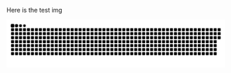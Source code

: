Here is the test img

![img](https://github.com/Fitz-Fitz/Fitz-Fitz/blob/output/github-contribution-grid-snake.svg)

